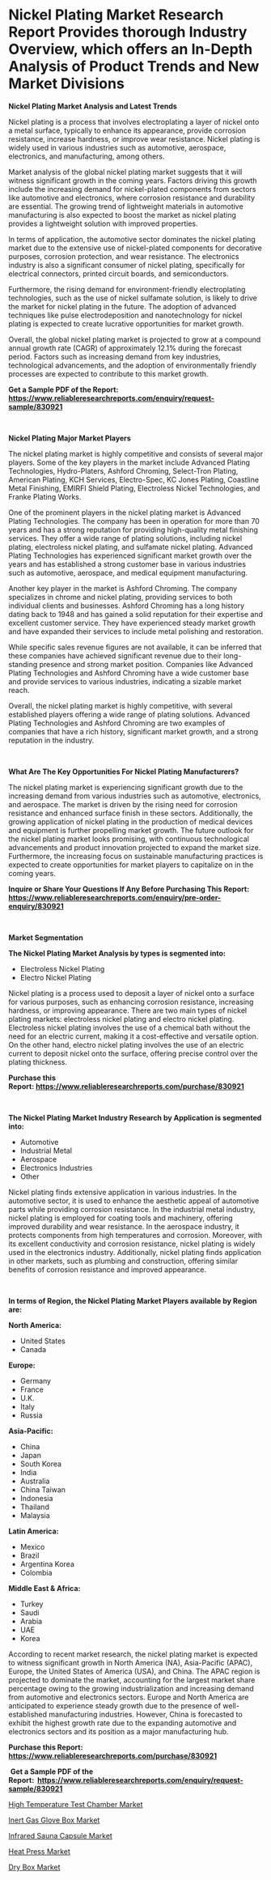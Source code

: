 <p><h1>Nickel Plating Market Research Report Provides thorough Industry Overview, which offers an In-Depth Analysis of Product Trends and New Market Divisions</h1></p><p><strong>Nickel Plating Market Analysis and Latest Trends</strong></p>
<p><p>Nickel plating is a process that involves electroplating a layer of nickel onto a metal surface, typically to enhance its appearance, provide corrosion resistance, increase hardness, or improve wear resistance. Nickel plating is widely used in various industries such as automotive, aerospace, electronics, and manufacturing, among others.</p><p>Market analysis of the global nickel plating market suggests that it will witness significant growth in the coming years. Factors driving this growth include the increasing demand for nickel-plated components from sectors like automotive and electronics, where corrosion resistance and durability are essential. The growing trend of lightweight materials in automotive manufacturing is also expected to boost the market as nickel plating provides a lightweight solution with improved properties.</p><p>In terms of application, the automotive sector dominates the nickel plating market due to the extensive use of nickel-plated components for decorative purposes, corrosion protection, and wear resistance. The electronics industry is also a significant consumer of nickel plating, specifically for electrical connectors, printed circuit boards, and semiconductors.</p><p>Furthermore, the rising demand for environment-friendly electroplating technologies, such as the use of nickel sulfamate solution, is likely to drive the market for nickel plating in the future. The adoption of advanced techniques like pulse electrodeposition and nanotechnology for nickel plating is expected to create lucrative opportunities for market growth.</p><p>Overall, the global nickel plating market is projected to grow at a compound annual growth rate (CAGR) of approximately 12.1% during the forecast period. Factors such as increasing demand from key industries, technological advancements, and the adoption of environmentally friendly processes are expected to contribute to this market growth.</p></p>
<p><strong>Get a Sample PDF of the Report:&nbsp; <a href="https://www.reliableresearchreports.com/enquiry/request-sample/830921">https://www.reliableresearchreports.com/enquiry/request-sample/830921</a></strong></p>
<p>&nbsp;</p>
<p><strong>Nickel Plating Major Market Players</strong></p>
<p><p>The nickel plating market is highly competitive and consists of several major players. Some of the key players in the market include Advanced Plating Technologies, Hydro-Platers, Ashford Chroming, Select-Tron Plating, American Plating, KCH Services, Electro-Spec, KC Jones Plating, Coastline Metal Finishing, EMIRFI Shield Plating, Electroless Nickel Technologies, and Franke Plating Works.</p><p>One of the prominent players in the nickel plating market is Advanced Plating Technologies. The company has been in operation for more than 70 years and has a strong reputation for providing high-quality metal finishing services. They offer a wide range of plating solutions, including nickel plating, electroless nickel plating, and sulfamate nickel plating. Advanced Plating Technologies has experienced significant market growth over the years and has established a strong customer base in various industries such as automotive, aerospace, and medical equipment manufacturing.</p><p>Another key player in the market is Ashford Chroming. The company specializes in chrome and nickel plating, providing services to both individual clients and businesses. Ashford Chroming has a long history dating back to 1948 and has gained a solid reputation for their expertise and excellent customer service. They have experienced steady market growth and have expanded their services to include metal polishing and restoration.</p><p>While specific sales revenue figures are not available, it can be inferred that these companies have achieved significant revenue due to their long-standing presence and strong market position. Companies like Advanced Plating Technologies and Ashford Chroming have a wide customer base and provide services to various industries, indicating a sizable market reach.</p><p>Overall, the nickel plating market is highly competitive, with several established players offering a wide range of plating solutions. Advanced Plating Technologies and Ashford Chroming are two examples of companies that have a rich history, significant market growth, and a strong reputation in the industry.</p></p>
<p>&nbsp;</p>
<p><strong>What Are The Key Opportunities For Nickel Plating Manufacturers?</strong></p>
<p><p>The nickel plating market is experiencing significant growth due to the increasing demand from various industries such as automotive, electronics, and aerospace. The market is driven by the rising need for corrosion resistance and enhanced surface finish in these sectors. Additionally, the growing application of nickel plating in the production of medical devices and equipment is further propelling market growth. The future outlook for the nickel plating market looks promising, with continuous technological advancements and product innovation projected to expand the market size. Furthermore, the increasing focus on sustainable manufacturing practices is expected to create opportunities for market players to capitalize on in the coming years.</p></p>
<p><strong>Inquire or Share Your Questions If Any Before Purchasing This Report: <a href="https://www.reliableresearchreports.com/enquiry/pre-order-enquiry/830921">https://www.reliableresearchreports.com/enquiry/pre-order-enquiry/830921</a></strong></p>
<p>&nbsp;</p>
<p><strong>Market Segmentation</strong></p>
<p><strong>The Nickel Plating Market Analysis by types is segmented into:</strong></p>
<p><ul><li>Electroless Nickel Plating</li><li>Electro Nickel Plating</li></ul></p>
<p><p>Nickel plating is a process used to deposit a layer of nickel onto a surface for various purposes, such as enhancing corrosion resistance, increasing hardness, or improving appearance. There are two main types of nickel plating markets: electroless nickel plating and electro nickel plating. Electroless nickel plating involves the use of a chemical bath without the need for an electric current, making it a cost-effective and versatile option. On the other hand, electro nickel plating involves the use of an electric current to deposit nickel onto the surface, offering precise control over the plating thickness.</p></p>
<p><strong>Purchase this Report:&nbsp;<a href="https://www.reliableresearchreports.com/purchase/830921">https://www.reliableresearchreports.com/purchase/830921</a></strong></p>
<p>&nbsp;</p>
<p><strong>The Nickel Plating Market Industry Research by Application is segmented into:</strong></p>
<p><ul><li>Automotive</li><li>Industrial Metal</li><li>Aerospace</li><li>Electronics Industries</li><li>Other</li></ul></p>
<p><p>Nickel plating finds extensive application in various industries. In the automotive sector, it is used to enhance the aesthetic appeal of automotive parts while providing corrosion resistance. In the industrial metal industry, nickel plating is employed for coating tools and machinery, offering improved durability and wear resistance. In the aerospace industry, it protects components from high temperatures and corrosion. Moreover, with its excellent conductivity and corrosion resistance, nickel plating is widely used in the electronics industry. Additionally, nickel plating finds application in other markets, such as plumbing and construction, offering similar benefits of corrosion resistance and improved appearance.</p></p>
<p>&nbsp;</p>
<p><strong>In terms of Region, the Nickel Plating Market Players available by Region are:</strong></p>
<p>
    <p> <strong> North America: </strong>
        <ul>
            <li>United States</li>
            <li>Canada</li>
        </ul>
        </p> 
    <p> <strong> Europe: </strong>
        <ul>
            <li>Germany</li>
            <li>France</li>
            <li>U.K.</li>
            <li>Italy</li>
            <li>Russia</li>
        </ul>
        </p> 
    <p> <strong> Asia-Pacific: </strong>
        <ul>
            <li>China</li>
            <li>Japan</li>
            <li>South Korea</li>
            <li>India</li>
            <li>Australia</li>
            <li>China Taiwan</li>
            <li>Indonesia</li>
            <li>Thailand</li>
            <li>Malaysia</li>
        </ul>
        </p> 
    <p> <strong> Latin America: </strong>
        <ul>
            <li>Mexico</li>
            <li>Brazil</li>
            <li>Argentina Korea</li>
            <li>Colombia</li>
        </ul>
        </p> 
    <p> <strong> Middle East & Africa: </strong>
        <ul>
            <li>Turkey</li>
            <li>Saudi</li>
            <li>Arabia</li>
            <li>UAE</li>
            <li>Korea</li>
        </ul>
    </p>
    </p>
<p><p>According to recent market research, the nickel plating market is expected to witness significant growth in North America (NA), Asia-Pacific (APAC), Europe, the United States of America (USA), and China. The APAC region is projected to dominate the market, accounting for the largest market share percentage owing to the growing industrialization and increasing demand from automotive and electronics sectors. Europe and North America are anticipated to experience steady growth due to the presence of well-established manufacturing industries. However, China is forecasted to exhibit the highest growth rate due to the expanding automotive and electronics sectors and its position as a major manufacturing hub.</p></p>
<p><strong>Purchase this Report: <a href="https://www.reliableresearchreports.com/purchase/830921">https://www.reliableresearchreports.com/purchase/830921</a></strong></p>
<p>&nbsp;<strong>Get a Sample PDF of the Report:&nbsp;&nbsp;<a href="https://www.reliableresearchreports.com/enquiry/request-sample/830921">https://www.reliableresearchreports.com/enquiry/request-sample/830921</a></strong></p>
<p><strong></strong></p>
<p><p><a href="https://medium.com/@sheilahaley2023/high-temperature-test-chamber-market-the-key-to-successful-business-strategy-forecast-till-2030-f4d8d2f5c092">High Temperature Test Chamber Market</a></p><p><a href="https://medium.com/@marvinwalsh2023/inert-gas-glove-box-market-outlook-industry-overview-and-forecast-2023-to-2030-d9457ec13d21">Inert Gas Glove Box Market</a></p><p><a href="https://medium.com/@candaceking17/infrared-sauna-capsule-market-comprehensive-assessment-by-type-application-and-geography-505227324036">Infrared Sauna Capsule Market</a></p><p><a href="https://medium.com/@eliasmann73/heat-press-market-size-and-market-trends-complete-industry-overview-2023-to-2030-dca37db06b6f">Heat Press Market</a></p><p><a href="https://medium.com/@markuspagac/dry-box-market-size-market-outlook-and-market-forecast-2023-to-2030-250e37c509ad">Dry Box Market</a></p></p>